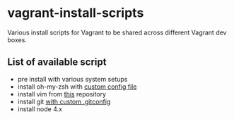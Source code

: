 # vagrant-install-scripts
Various install scripts for Vagrant to be shared across different Vagrant dev boxes.

## List of available script
- pre install with various system setups
- install oh-my-zsh with [custom config file](https://github.com/rastkojokic/dotfiles/blob/master/zshrc)
- install vim from [this](https://github.com/rastkojokic/vimfiles) repository
- install git [with custom .gitconfig](https://github.com/rastkojokic/dotfiles/blob/master/gitconfig)
- install node 4.x
